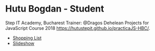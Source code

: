 # Hutu Bogdan - Student 

Step IT Academy, Bucharest Trainer: @Dragos Dehelean
Projects for JavaScript Course 2018
https://hutustepit.github.io/practicaJS-HBC/.

* [Shopping List](https://hutustepit.github.io/practicaJS-HBC/Shoppinglist/index.html)
* [Slideshow](https://hutustepit.github.io/practicaJS-HBC/SlideShow/index.html)